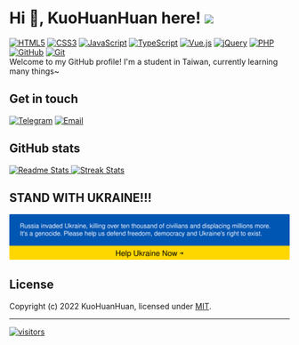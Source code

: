 <!--
**kuohuanhuan/kuohuanhuan** is a ✨ _special_ ✨ repository because its `README.md` (this file) appears on your GitHub profile.
-->
<!-- Title-->
# Hi 👋, KuoHuanHuan here! <img src="https://c.tenor.com/sAWDvQPwGPcAAAAC/mochi-cat.gif" width="40" type="image/gif"/>
<!-- Badges-->
[![HTML5](https://img.shields.io/badge/-HTML5-e34c26?logo=html5&logoColor=white&style=flat)](https://www.w3.org)
[![CSS3](https://img.shields.io/badge/-CSS3-2965f1?logo=css3&logoColor=white&style=flat)](https://www.w3.org)
[![JavaScript](https://img.shields.io/badge/-JavaScript-f0db4f?logo=javascript&logoColor=white&style=flat)](https://javascript.com)
[![TypeScript](https://img.shields.io/badge/-TypeScript-007acc?logo=typescript&logoColor=white&style=flat)](https://www.typescriptlang.org)
[![Vue.js](https://img.shields.io/badge/-Vue.js-4fc08d?logo=vuedotjs&logoColor=white&style=flat)](https://vuejs.org)
[![jQuery](https://img.shields.io/badge/-jQuery-0769ad?logo=jquery&logoColor=white&style=flat)](https://jquery.com)
[![PHP](https://img.shields.io/badge/-PHP-59537b?logo=php&logoColor=white&style=flat)](https://www.php.net)
[![GitHub](https://img.shields.io/badge/-GitHub-000000?logo=github&logoColor=white&style=flat)](https://github.com)
[![Git](https://img.shields.io/badge/-Git-f34f29?logo=git&logoColor=white&style=flat)](https://git-scm.com)
<br/>
Welcome to my GitHub profile! I'm a student in Taiwan, currently learning many things~

## Get in touch
[![Telegram](https://img.shields.io/badge/-Telegram-007acc?logo=telegram&logoColor=white&style=for-the-badge)](https://telegram.me/KuoHuanHuan)
[![Email](https://img.shields.io/badge/-Email-8a92c7?logo=protonmail&logoColor=white&style=for-the-badge)](mailto:huanhuankuo@protonmail.com)

## GitHub stats

[
  ![Readme Stats](https://github-readme-stats.vercel.app/api?username=kuohuanhuan&theme=merko)
  ![Streak Stats](https://github-readme-streak-stats.herokuapp.com/?user=kuohuanhuan&theme=react&border=61dafb&hide_border=true)
](https://github.com/kuohuanhuan)

## STAND WITH UKRAINE!!!
[![Stand With Ukraine](https://raw.githubusercontent.com/vshymanskyy/StandWithUkraine/main/banner2-direct.svg)](https://stand-with-ukraine.pp.ua)

## License
Copyright (c) 2022 KuoHuanHuan, licensed under [MIT](https://github.com/kuohuanhuan/kuohuanhuan/blob/master/LICENSE).

---

<!-- Visitors count-->
[![visitors](https://hits.dwyl.com/kuohuanhuan/kuohuanhuan.svg?style=flat)](http://hits.dwyl.com/kuohuanhuan/kuohuanhuan)
